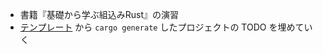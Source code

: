 * 書籍『基礎から学ぶ組込みRust』の演習
* [テンプレート](https://github.com/tomoyuki-nakabayashi/wio-examples-template/) から `cargo generate` したプロジェクトの TODO を埋めていく
